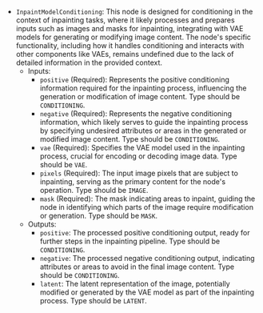 - `InpaintModelConditioning`: This node is designed for conditioning in the context of inpainting tasks, where it likely processes and prepares inputs such as images and masks for inpainting, integrating with VAE models for generating or modifying image content. The node's specific functionality, including how it handles conditioning and interacts with other components like VAEs, remains undefined due to the lack of detailed information in the provided context.
    - Inputs:
        - `positive` (Required): Represents the positive conditioning information required for the inpainting process, influencing the generation or modification of image content. Type should be `CONDITIONING`.
        - `negative` (Required): Represents the negative conditioning information, which likely serves to guide the inpainting process by specifying undesired attributes or areas in the generated or modified image content. Type should be `CONDITIONING`.
        - `vae` (Required): Specifies the VAE model used in the inpainting process, crucial for encoding or decoding image data. Type should be `VAE`.
        - `pixels` (Required): The input image pixels that are subject to inpainting, serving as the primary content for the node's operation. Type should be `IMAGE`.
        - `mask` (Required): The mask indicating areas to inpaint, guiding the node in identifying which parts of the image require modification or generation. Type should be `MASK`.
    - Outputs:
        - `positive`: The processed positive conditioning output, ready for further steps in the inpainting pipeline. Type should be `CONDITIONING`.
        - `negative`: The processed negative conditioning output, indicating attributes or areas to avoid in the final image content. Type should be `CONDITIONING`.
        - `latent`: The latent representation of the image, potentially modified or generated by the VAE model as part of the inpainting process. Type should be `LATENT`.
